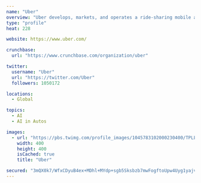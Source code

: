 ```yaml
---
name: "Uber"
overview: "Uber develops, markets, and operates a ride-sharing mobile application that allows consumers to submit a trip request."
type: "profile"
heat: 228

website: https://www.uber.com/

crunchbase:
  url: "https://www.crunchbase.com/organization/uber"

twitter:
  username: "Uber"
  url: "https://twitter.com/Uber"
  followers: 1050172

locations:
  - Global

topics:
  - AI
  - AI in Autos

images:
  - url: "https://pbs.twimg.com/profile_images/1045783102000230400/TPLLaqYR_400x400.jpg"
    width: 400
    height: 400
    isCached: true
    title: "Uber"

secured: "3mQX0k7/WfxCDyuB4ex+MDhl+MYdp+sgb5Sksbzb7mwFogftoUpw4Uyg1yajvU/IGABFfptSGqu6K4mfFxnPwcNZhjse6aafZ51NQ8CGbsA8xaeTcQr+E5LOTEpuo+fzFfQnVUMc2y3KZ/UN2G0xHhOmXSO7GdrPFWsWiQ3691gW5uEwCmUJ0UnVWI2t/8YxtbqdGoyB/FJUt/ZYjdid0AivDQHxKUb8BNIRKL6WMrzAsEzJ8RnAzwaqbXlylSsf/Hz3IZFeKUl1djIcdi6IIIwligUIkvNUbycECtvNfoSwf45aqLhLpwpc3AyrO372cxXWvm1yvczv1C77ap+fGZvBmvtzKITrm3aH8yDUogzwAI/wXNprZ97pZOYWtpBiTfV1Z9dWATT5hNKZ4GaxYEt7GgLEDZbtRv64X+A5nk0=;jc1YIp2LKHgoc74yChMEnw=="
---
```


